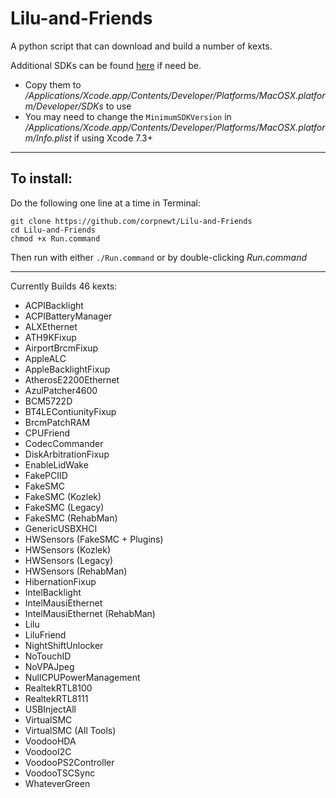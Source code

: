 # Lilu-and-Friends
A python script that can download and build a number of kexts.

Additional SDKs can be found [here](https://github.com/phracker/MacOSX-SDKs) if need be.

 * Copy them to */Applications/Xcode.app/Contents/Developer/Platforms/MacOSX.platform/Developer/SDKs* to use
 * You may need to change the `MinimumSDKVersion` in */Applications/Xcode.app/Contents/Developer/Platforms/MacOSX.platform/Info.plist* if using Xcode 7.3+

***

## To install:

Do the following one line at a time in Terminal:

    git clone https://github.com/corpnewt/Lilu-and-Friends
    cd Lilu-and-Friends
    chmod +x Run.command
    
Then run with either `./Run.command` or by double-clicking *Run.command*

***

Currently Builds 46 kexts:

* ACPIBacklight
* ACPIBatteryManager
* ALXEthernet
* ATH9KFixup
* AirportBrcmFixup
* AppleALC
* AppleBacklightFixup
* AtherosE2200Ethernet
* AzulPatcher4600
* BCM5722D
* BT4LEContiunityFixup
* BrcmPatchRAM
* CPUFriend
* CodecCommander
* DiskArbitrationFixup
* EnableLidWake
* FakePCIID
* FakeSMC
* FakeSMC (Kozlek)
* FakeSMC (Legacy)
* FakeSMC (RehabMan)
* GenericUSBXHCI
* HWSensors (FakeSMC + Plugins)
* HWSensors (Kozlek)
* HWSensors (Legacy)
* HWSensors (RehabMan)
* HibernationFixup
* IntelBacklight
* IntelMausiEthernet
* IntelMausiEthernet (RehabMan)
* Lilu
* LiluFriend
* NightShiftUnlocker
* NoTouchID
* NoVPAJpeg
* NullCPUPowerManagement
* RealtekRTL8100
* RealtekRTL8111
* USBInjectAll
* VirtualSMC
* VirtualSMC (All Tools)
* VoodooHDA
* VoodooI2C
* VoodooPS2Controller
* VoodooTSCSync
* WhateverGreen
